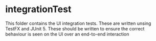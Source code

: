 # integrationTest

This folder contains the UI integration tests. These are written unsing TestFX and JUnit 5.
These should be written to ensure the correct behaviour is seen on the UI over an end-to-end interaction 